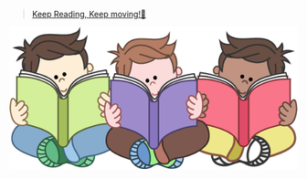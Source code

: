 > [Keep Reading, Keep moving!🐳](https://github.com/huihuidaxia/show_me_the_book/issues)

[![reading](cutecolorssetschool4b.png)](https://github.com/huihuidaxia/show_me_the_book/issues)
